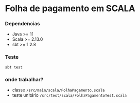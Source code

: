 # Folha de pagamento em SCALA


### Dependencias
- Java >= 11
- Scala >= 2.13.0
- sbt >= 1.2.8


### Teste
`sbt test` 

### onde trabalhar?
- classe `/src/main/scala/FolhaPagamento.scala`
- teste unitário `/src/test/scala/FolhaPagamentoTest.scala` 